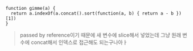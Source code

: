     function gimme(a) {
      return a.indexOf(a.concat().sort(function(a, b) { return a - b })[1])
    }
>passed by reference이기 때문에 새 변수에 slice해서 넣었는데 그냥 원래 변수에 concat해서 인덱스로 접근해도 되는구나아ㅏ